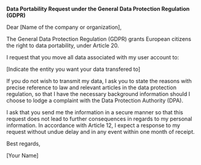 **Data Portability Request under the General Data Protection Regulation (GDPR)**

Dear [Name of the company or organization],

The General Data Protection Regulation (GDPR) grants European citizens the right to data portability, under Article 20.

I request that you move all data associated with my user account to:

[Indicate the entity you want your data transfered to]

If you do not wish to transmit my data, I ask you to state the reasons with precise reference to law and relevant articles in the data protection regulation, so that I have the necessary background information should I choose to lodge a complaint with the Data Protection Authority (DPA).

I ask that you send me the information in a secure manner so that this request does not lead to further consequences in regards to my personal information. In accordance with Article 12, I expect a response to my request without undue delay and in any event within one month of receipt.

Best regards,

[Your Name]
